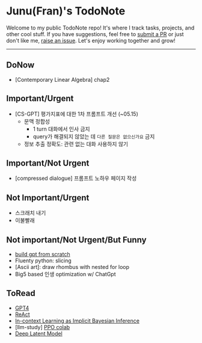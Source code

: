 # Junu(Fran)'s TodoNote
Welcome to my public TodoNote repo! It's where I track tasks, projects, and other cool stuff.
If you have suggestions, feel free to [submit a PR](https://github.com/junuMoon/TodoNote/pulls) or just don't like me, [raise an issue](https://github.com/junuMoon/TodoNote/issues).
Let's enjoy working together and grow!

---

## DoNow
- [Contemporary Linear Algebra] chap2

## Important/Urgent
- [CS-GPT] 평가지표에 대한 1차 프롬프트 개선 (~05.15)
    - 문맥 정합성
        - 1 turn 대화에서 인사 금지
        - query가 해결되지 않았는 데 `다른 질문은 없으신가요` 금지
    - 정보 추출 정확도: 관련 없는 대화 사용하지 않기
    
## Important/Not Urgent
- [compressed dialogue] 프롬프트 노하우 페이지 작성

## Not Important/Urgent
- 스크래치 내기
- 이불빨래

## Not important/Not Urgent/But Funny
- [build gpt from scratch](https://youtu.be/kCc8FmEb1nY)
- Fluenty python: slicing
- [Ascii art]: draw rhombus with nested for loop
- Big5 based 인생 optimization w/ ChatGpt

## ToRead
- [GPT4](https://arxiv.org/pdf/2303.08774.pdf)
- [ReAct](https://arxiv.org/pdf/2210.03629.pdf)
- [In-context Learning as Implicit Bayesian Inference](https://arxiv.org/pdf/2111.02080.pdf) 
- [llm-study] [PPO colab](https://colab.research.google.com/drive/1tHY9HldOkZjjhdjbAOzY9wVxLtAuDLdl?usp=sharing) 
- [Deep Latent Model](https://arxiv.org/pdf/1812.06834.pdf)

